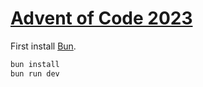 # [Advent of Code 2023](https://adventofcode.com/2023)

First install [Bun](https://bun.sh/).

```sh
bun install
bun run dev
```
